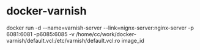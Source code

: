 # docker-varnish

docker run -d --name=varnish-server --link=nignx-server:nginx-server -p 6081:6081 -p6085:6085 -v /home/cc/work/docker-varnish/default.vcl:/etc/varnish/default.vcl:ro image_id
